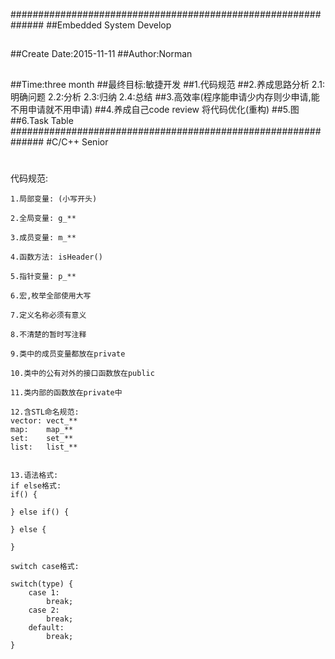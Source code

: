 ##############################################################
##Embedded System Develop
##
##Create Date:2015-11-11
##Author:Norman
##
##Time:three month
##最终目标:敏捷开发
##1.代码规范
##2.养成思路分析  2.1:明确问题  2.2:分析 2.3:归纳 2.4:总结
##3.高效率(程序能申请少内存则少申请,能不用申请就不用申请)
##4.养成自己code review 将代码优化(重构)
##5.图
##6.Task Table
##############################################################
#C/C++ Senior
#
#
代码规范:

	1.局部变量: (小写开头)

	2.全局变量: g_**

	3.成员变量: m_**

	4.函数方法: isHeader()

	5.指针变量:	p_**
	
	6.宏,枚举全部使用大写

	7.定义名称必须有意义

	8.不清楚的暂时写注释
	
	9.类中的成员变量都放在private

	10.类中的公有对外的接口函数放在public

	11.类内部的函数放在private中

	12.含STL命名规范:
	vector: vect_**
	map:	map_**
	set:	set_**
	list:	list_**


	13.语法格式:
	if else格式:
	if() {
	
	} else if() {
				
	} else {
	
	}

	switch case格式:

	switch(type) {
		case 1:
			break;
		case 2:
			break;
		default:
			break;
	}
